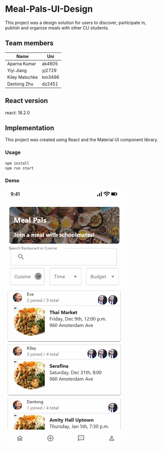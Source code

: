 # Meal-Pals-UI-Design

This project was a design solution for users to discover, participate in, publish and organize meals with other CU students. 
## Team members
| Name      | Uni |
| ----------- | ----------- |
| Aparna Kumar    | ak4605       |
| Yiyi Jiang   | yj2729       |
| Kiley Matschke   | km3496        |
| Dantong Zhu   | dz2451        |

## React version
react: 18.2.0  

## Implementation
This project was created using React and the Material UI component library. 

### Usage

```shell
npm install
npm run start
```
### Demo
![Demonstration of the project](mealpals4.gif)
